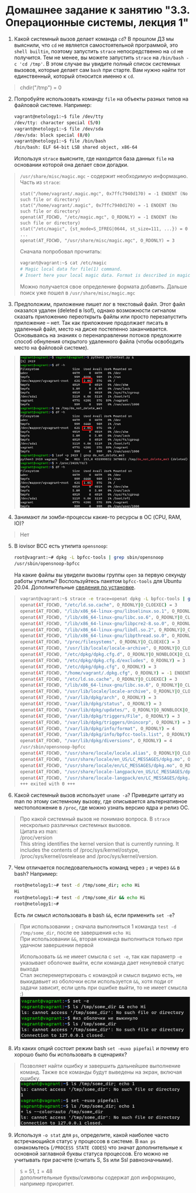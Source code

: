 # Домашнее задание к занятию "3.3. Операционные системы, лекция 1"

1. Какой системный вызов делает команда `cd`? В прошлом ДЗ мы выяснили, что `cd` не является самостоятельной  программой, это `shell builtin`, поэтому запустить `strace` непосредственно на `cd` не получится. Тем не менее, вы можете запустить `strace` на `/bin/bash -c 'cd /tmp'`. В этом случае вы увидите полный список системных вызовов, которые делает сам `bash` при старте. Вам нужно найти тот единственный, который относится именно к `cd`.
> chdir("/tmp")                           = 0
2. Попробуйте использовать команду `file` на объекты разных типов на файловой системе. Например:
    ```bash
    vagrant@netology1:~$ file /dev/tty
    /dev/tty: character special (5/0)
    vagrant@netology1:~$ file /dev/sda
    /dev/sda: block special (8/0)
    vagrant@netology1:~$ file /bin/bash
    /bin/bash: ELF 64-bit LSB shared object, x86-64
    ```
    Используя `strace` выясните, где находится база данных `file` на основании которой она делает свои догадки.
> `/usr/share/misc/magic.mgc` - содержит необходимую информацию.  
> Часть из `strace`:
> ```
> stat("/home/vagrant/.magic.mgc", 0x7ffc7940d170) = -1 ENOENT (No such file or directory)
> stat("/home/vagrant/.magic", 0x7ffc7940d170) = -1 ENOENT (No such file or directory)
> openat(AT_FDCWD, "/etc/magic.mgc", O_RDONLY) = -1 ENOENT (No such file or directory)
> stat("/etc/magic", {st_mode=S_IFREG|0644, st_size=111, ...}) = 0
> ...
> openat(AT_FDCWD, "/usr/share/misc/magic.mgc", O_RDONLY) = 3
> ```
> Сначала попробовал прочитать:
> ```bash
> vagrant@vagrant:~$ cat /etc/magic
> # Magic local data for file(1) command.
> # Insert here your local magic data. Format is described in magic(5).
> ```
> Можно получается свое определение формата добавить. Дальше поиск уже пошел в `/usr/share/misc/magic.mgc`
3. Предположим, приложение пишет лог в текстовый файл. Этот файл оказался удален (deleted в lsof), однако возможности сигналом сказать приложению переоткрыть файлы или просто перезапустить приложение – нет. Так как приложение продолжает писать в удаленный файл, место на диске постепенно заканчивается. Основываясь на знаниях о перенаправлении потоков предложите способ обнуления открытого удаленного файла (чтобы освободить место на файловой системе).
> ![](../../picture/homework_3.3/3.3.3.png)
4. Занимают ли зомби-процессы какие-то ресурсы в ОС (CPU, RAM, IO)?
> Нет
5. В iovisor BCC есть утилита `opensnoop`:
    ```bash
    root@vagrant:~# dpkg -L bpfcc-tools | grep sbin/opensnoop
    /usr/sbin/opensnoop-bpfcc
    ```
    На какие файлы вы увидели вызовы группы `open` за первую секунду работы утилиты? Воспользуйтесь пакетом `bpfcc-tools` для Ubuntu 20.04. Дополнительные [сведения по установке](https://github.com/iovisor/bcc/blob/master/INSTALL.md).
> ```bash
> vagrant@vagrant:~$ strace -e trace=openat dpkg -L bpfcc-tools | grep sbin/opensnoop
> openat(AT_FDCWD, "/etc/ld.so.cache", O_RDONLY|O_CLOEXEC) = 3
> openat(AT_FDCWD, "/lib/x86_64-linux-gnu/libselinux.so.1", O_RDONLY|O_CLOEXEC) = 3
> openat(AT_FDCWD, "/lib/x86_64-linux-gnu/libc.so.6", O_RDONLY|O_CLOEXEC) = 3
> openat(AT_FDCWD, "/lib/x86_64-linux-gnu/libpcre2-8.so.0", O_RDONLY|O_CLOEXEC) = 3
> openat(AT_FDCWD, "/lib/x86_64-linux-gnu/libdl.so.2", O_RDONLY|O_CLOEXEC) = 3
> openat(AT_FDCWD, "/lib/x86_64-linux-gnu/libpthread.so.0", O_RDONLY|O_CLOEXEC) = 3
> openat(AT_FDCWD, "/proc/filesystems", O_RDONLY|O_CLOEXEC) = 3
> openat(AT_FDCWD, "/usr/lib/locale/locale-archive", O_RDONLY|O_CLOEXEC) = 3
> openat(AT_FDCWD, "/etc/dpkg/dpkg.cfg.d", O_RDONLY|O_NONBLOCK|O_CLOEXEC|O_DIRECTORY) = 3
> openat(AT_FDCWD, "/etc/dpkg/dpkg.cfg.d/excludes", O_RDONLY) = 3
> openat(AT_FDCWD, "/etc/dpkg/dpkg.cfg", O_RDONLY) = 3
> openat(AT_FDCWD, "/home/vagrant/.dpkg.cfg", O_RDONLY) = -1 ENOENT (No such file or directory)
> openat(AT_FDCWD, "/etc/ld.so.cache", O_RDONLY|O_CLOEXEC) = 3
> openat(AT_FDCWD, "/lib/x86_64-linux-gnu/libc.so.6", O_RDONLY|O_CLOEXEC) = 3
> openat(AT_FDCWD, "/usr/lib/locale/locale-archive", O_RDONLY|O_CLOEXEC) = 3
> openat(AT_FDCWD, "/var/lib/dpkg/arch", O_RDONLY) = 3
> openat(AT_FDCWD, "/var/lib/dpkg/status", O_RDONLY) = 3
> openat(AT_FDCWD, "/var/lib/dpkg/updates/", O_RDONLY|O_NONBLOCK|O_CLOEXEC|O_DIRECTORY) = 3
> openat(AT_FDCWD, "/var/lib/dpkg/triggers/File", O_RDONLY) = 3
> openat(AT_FDCWD, "/var/lib/dpkg/triggers/Unincorp", O_RDONLY) = 3
> openat(AT_FDCWD, "/var/lib/dpkg/info/format", O_RDONLY) = 4
> openat(AT_FDCWD, "/var/lib/dpkg/info/bpfcc-tools.list", O_RDONLY) = 4
> openat(AT_FDCWD, "/var/lib/dpkg/diversions", O_RDONLY) = 4
> /usr/sbin/opensnoop-bpfcc
> openat(AT_FDCWD, "/usr/share/locale/locale.alias", O_RDONLY|O_CLOEXEC) = 5
> openat(AT_FDCWD, "/usr/share/locale/en_US/LC_MESSAGES/dpkg.mo", O_RDONLY) = -1 ENOENT (No such file or directory)
> openat(AT_FDCWD, "/usr/share/locale/en/LC_MESSAGES/dpkg.mo", O_RDONLY) = -1 ENOENT (No such file or directory)
> openat(AT_FDCWD, "/usr/share/locale-langpack/en_US/LC_MESSAGES/dpkg.mo", O_RDONLY) = -1 ENOENT (No such file or directory)
> openat(AT_FDCWD, "/usr/share/locale-langpack/en/LC_MESSAGES/dpkg.mo", O_RDONLY) = -1 ENOENT (No such file or directory)
> +++ exited with 0 +++
> ```
6. Какой системный вызов использует `uname -a`? Приведите цитату из man по этому системному вызову, где описывается альтернативное местоположение в `/proc`, где можно узнать версию ядра и релиз ОС.
> Про какой системный вызов не понимаю вопроса. В `strace` нескролько различных системных вызовов.  
> Цитата из man:  
> /proc/version  
> This string identifies the kernel version that is currently running.  It includes the contents of /proc/sys/kernel/ostype, /proc/sys/kernel/osrelease and /proc/sys/kernel/version.
7. Чем отличается последовательность команд через `;` и через `&&` в bash? Например:
    ```bash
    root@netology1:~# test -d /tmp/some_dir; echo Hi
    Hi
    root@netology1:~# test -d /tmp/some_dir && echo Hi
    root@netology1:~#
    ```
    Есть ли смысл использовать в bash `&&`, если применить `set -e`?
> При использовании `;` сначала выполниться 1 команда `test -d /tmp/some_dir`, после ее завершения `echo Hi`  
> При использовании `&&`, вторая команда выполниться только при удачном завершении первой  
> 
> Использовать `&&` не имеет смысла с `set -e`, так как параметр `-e` указывает оболочке выйти, если команда дает 
> ненулевой статус выхода  
> Стал эксперемертировать с командой и смысл видимо есть, не выкидавыет из оболочки если используется `&&`, хотя 
> поди от задачи зависит, если цель при ошибке выйти, то не имеет смысла :)  
> ![](../../picture/homework_3.3/3.3.7.png)
8. Из каких опций состоит режим bash `set -euxo pipefail` и почему его хорошо было бы использовать в сценариях?
> Позволяет найти ошибку и завершить дальнейшее выполнение команд. Также все команды будут выведены на экран, включая ошибку.  
> ![](../../picture/homework_3.3/3.3.8.png)
9. Используя `-o stat` для `ps`, определите, какой наиболее часто встречающийся статус у процессов в системе. В `man ps` ознакомьтесь (`/PROCESS STATE CODES`) что значат дополнительные к основной заглавной буквы статуса процессов. Его можно не учитывать при расчете (считать S, Ss или Ssl равнозначными).
> `S` = 51, `I` = 48  
> дополнительные буквы/символы содержат доп информацию, например приоритет.